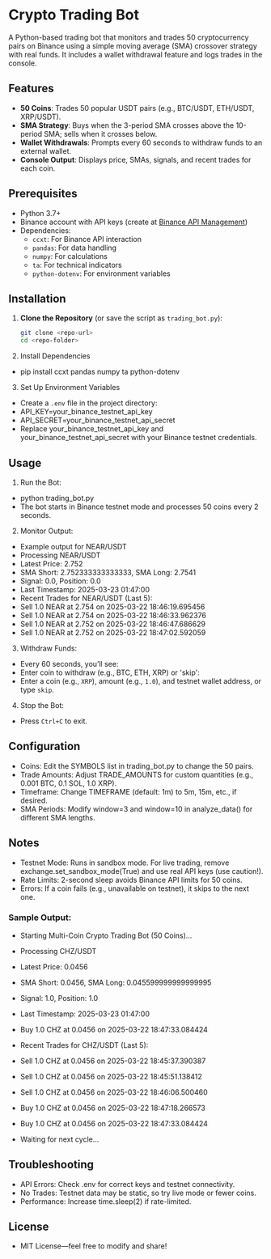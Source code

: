 # Crypto Trading Bot

A Python-based trading bot that monitors and trades 50 cryptocurrency pairs on Binance using a simple moving average (SMA) crossover strategy with real funds. It includes a wallet withdrawal feature and logs trades in the console.

## Features
- **50 Coins**: Trades 50 popular USDT pairs (e.g., BTC/USDT, ETH/USDT, XRP/USDT).
- **SMA Strategy**: Buys when the 3-period SMA crosses above the 10-period SMA; sells when it crosses below.
- **Wallet Withdrawals**: Prompts every 60 seconds to withdraw funds to an external wallet.
- **Console Output**: Displays price, SMAs, signals, and recent trades for each coin.

## Prerequisites
- Python 3.7+
- Binance account with API keys (create at [Binance API Management](https://www.binance.com/en/my/settings/api-management))
- Dependencies:
  - `ccxt`: For Binance API interaction
  - `pandas`: For data handling
  - `numpy`: For calculations
  - `ta`: For technical indicators
  - `python-dotenv`: For environment variables

## Installation
1. **Clone the Repository** (or save the script as `trading_bot.py`):
   ```bash
   git clone <repo-url>
   cd <repo-folder>

2. Install Dependencies
- pip install ccxt pandas numpy ta python-dotenv
  
3. Set Up Environment Variables
- Create a `.env` file in the project directory:
- API_KEY=your_binance_testnet_api_key
- API_SECRET=your_binance_testnet_api_secret
- Replace your_binance_testnet_api_key and your_binance_testnet_api_secret with your Binance testnet credentials.

## Usage
1. Run the Bot:
- python trading_bot.py
- The bot starts in Binance testnet mode and processes 50 coins every 2 seconds.
2. Monitor Output:
- Example output for NEAR/USDT
- Processing NEAR/USDT
- Latest Price: 2.752
- SMA Short: 2.752333333333333, SMA Long: 2.7541
- Signal: 0.0, Position: 0.0
- Last Timestamp: 2025-03-23 01:47:00
- Recent Trades for NEAR/USDT (Last 5):
- Sell 1.0 NEAR at 2.754 on 2025-03-22 18:46:19.695456
- Sell 1.0 NEAR at 2.754 on 2025-03-22 18:46:33.962376
- Sell 1.0 NEAR at 2.752 on 2025-03-22 18:46:47.686629
- Sell 1.0 NEAR at 2.752 on 2025-03-22 18:47:02.592059

3. Withdraw Funds:
- Every 60 seconds, you’ll see:
- Enter coin to withdraw (e.g., BTC, ETH, XRP) or 'skip':
- Enter a coin (e.g., `XRP`), amount (e.g., `1.0`), and testnet wallet address, or type `skip`.

4. Stop the Bot:
- Press `Ctrl+C` to exit.

## Configuration
- Coins: Edit the SYMBOLS list in trading_bot.py to change the 50 pairs.
- Trade Amounts: Adjust TRADE_AMOUNTS for custom quantities (e.g., 0.001 BTC, 0.1 SOL, 1.0 XRP).
- Timeframe: Change TIMEFRAME (default: 1m) to 5m, 15m, etc., if desired.
- SMA Periods: Modify window=3 and window=10 in analyze_data() for different SMA lengths.

## Notes
- Testnet Mode: Runs in sandbox mode. For live trading, remove exchange.set_sandbox_mode(True) and use real API keys (use caution!).
- Rate Limits: 2-second sleep avoids Binance API limits for 50 coins.
- Errors: If a coin fails (e.g., unavailable on testnet), it skips to the next one.

### Sample Output: 
- Starting Multi-Coin Crypto Trading Bot (50 Coins)...
-  Processing CHZ/USDT
-  Latest Price: 0.0456
-  SMA Short: 0.0456, SMA Long: 0.045599999999999995
- Signal: 1.0, Position: 1.0
- Last Timestamp: 2025-03-23 01:47:00
-  Buy 1.0 CHZ at 0.0456 on 2025-03-22 18:47:33.084424

- Recent Trades for CHZ/USDT (Last 5):
- Sell 1.0 CHZ at 0.0456 on 2025-03-22 18:45:37.390387
- Sell 1.0 CHZ at 0.0456 on 2025-03-22 18:45:51.138412
- Sell 1.0 CHZ at 0.0456 on 2025-03-22 18:46:06.500460
- Buy 1.0 CHZ at 0.0456 on 2025-03-22 18:47:18.266573
- Buy 1.0 CHZ at 0.0456 on 2025-03-22 18:47:33.084424

- Waiting for next cycle... 


## Troubleshooting
- API Errors: Check .env for correct keys and testnet connectivity.
- No Trades: Testnet data may be static, so try live mode or fewer coins.
- Performance: Increase time.sleep(2) if rate-limited.

## License
- MIT License—feel free to modify and share!






